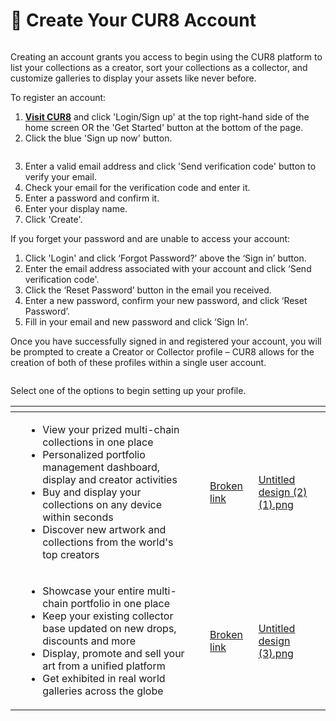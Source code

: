 # 📝 Create Your CUR8 Account

<figure><img src="../.gitbook/assets/Untitled design (2).gif" alt=""><figcaption></figcaption></figure>

Creating an account grants you access to begin using the CUR8 platform to list your collections as a creator, sort your collections as a collector, and customize galleries to display your assets like never before.

To register an account:

1. [**Visit CUR8**](https://app.cur8.io/home) and click 'Login/Sign up' at the top right-hand side of the home screen OR the 'Get Started' button at the bottom of the page.
2. Click the blue 'Sign up now' button.

<figure><img src="../.gitbook/assets/Screenshot 2024-07-09 at 13.06.42.png" alt=""><figcaption></figcaption></figure>

3. Enter a valid email address and click 'Send verification code' button to verify your email.
4. Check your email for the verification code and enter it.
5. Enter a password and confirm it.
6. Enter your display name.
7. Click 'Create'.

If you forget your password and are unable to access your account:

1. Click 'Login' and click ‘Forgot Password?’ above the ‘Sign in’ button.&#x20;
2. Enter the email address associated with your account and click ‘Send verification code'.&#x20;
3. Click the ‘Reset Password’ button in the email you received.
4. Enter a new password, confirm your new password, and click ‘Reset Password’.
5. Fill in your email and new password and click ‘Sign In’.

Once you have successfully signed in and registered your account, you will be prompted to create a Creator or Collector profile – CUR8 allows for the creation of both of these profiles within a single user account.

<figure><img src="../.gitbook/assets/Screenshot 2025-01-03 at 07.41.08.png" alt=""><figcaption></figcaption></figure>

Select one of the options to begin setting up your profile.&#x20;

<table data-card-size="large" data-view="cards" data-full-width="true"><thead><tr><th></th><th></th><th></th><th data-hidden data-card-target data-type="content-ref"></th><th data-hidden data-card-cover data-type="files"></th></tr></thead><tbody><tr><td></td><td><ul><li>View your prized multi-chain collections in one place</li><li>Personalized portfolio management dashboard, display and creator activities</li><li>Buy and display your collections on any device within seconds</li><li>Discover new artwork and collections from the world's top creators </li></ul></td><td></td><td><a href="broken-reference">Broken link</a></td><td><a href="../.gitbook/assets/Untitled design (2) (1).png">Untitled design (2) (1).png</a></td></tr><tr><td></td><td><ul><li>Showcase your entire multi-chain portfolio in one place</li><li>Keep your existing collector base updated on new drops, discounts and more</li><li>Display, promote and sell your art from a unified platform</li><li>Get exhibited in real world galleries across the globe</li></ul></td><td></td><td><a href="broken-reference">Broken link</a></td><td><a href="../.gitbook/assets/Untitled design (3).png">Untitled design (3).png</a></td></tr></tbody></table>

